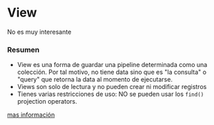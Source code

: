# View
No es muy interesante

### Resumen
- View es una forma de guardar una pipeline determinada como una colección. Por tal motivo, no tiene data sino que es "la consulta" o "query" que retorna la data al momento de ejecutarse.
- Views son solo de lectura y no pueden crear ni modificar registros
- Tienes varias restricciones de uso: NO se pueden usar los `find()` projection operators.

[mas información](https://www.mongodb.com/docs/manual/core/views/#:~:text=MongoDB%20provides%20two%20different%20view,on%20and%20read%20from%20disk.)